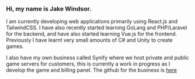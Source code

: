 ### Hi, my name is Jake Windsor.
I am currently developing web applications primarily using React.js and TailwindCSS.
I have also recently started learning GoLang and PHP/Laravel for the backend, and have also started learning Vue.js for the frontend.
Previously I have learnt very small amounts of C# and Unity to create games.

I also have my own business called Synify where we host private and public game servers for customers, this is currently a work in progress as I develop the game and billing panel. The github for the business is [here](https://github.com/synifycloud)
